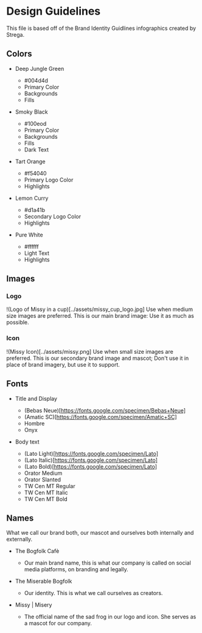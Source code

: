 # Design Guidelines

This file is based off of the Brand Identity Guidlines infographics created by Strega.

## Colors

- Deep Jungle Green
  - #004d4d
  - Primary Color
  - Backgrounds
  - Fills

- Smoky Black
  - #100eod
  - Primary Color
  - Backgrounds
  - Fills
  - Dark Text

- Tart Orange
  - #f54040
  - Primary Logo Color
  - Highlights

- Lemon Curry
  - #d1a41b
  - Secondary Logo Color
  - Highlights

- Pure White
  - #ffffff
  - Light Text
  - Highlights

## Images

### Logo
!(Logo of Missy in a cup)[../assets/missy_cup_logo.jpg]
Use when medium size images are preferred. This is our main brand image: Use it
as much as possible.

### Icon
!(Missy Icon)[../assets/missy.png]
Use when small size images are preferred. This is our secondary brand image
and mascot; Don't use it in place of brand imagery, but use it to support.

## Fonts
- Title and Display
  - (Bebas Neue)[https://fonts.google.com/specimen/Bebas+Neue]
  - (Amatic SC)[https://fonts.google.com/specimen/Amatic+SC]
  - Hombre
  - Onyx

- Body text
  - (Lato Light)[https://fonts.google.com/specimen/Lato]
  - (Lato Italic)[https://fonts.google.com/specimen/Lato]
  - (Lato Bold)[https://fonts.google.com/specimen/Lato]
  - Orator Medium
  - Orator Slanted
  - TW Cen MT Regular
  - TW Cen MT Italic
  - TW Cen MT Bold

## Names

What we call our brand both, our mascot and ourselves both internally and externally.

- The Bogfolk Cafè
  - Our main brand name, this is what our company is called on social media
    platforms, on branding and legally.

- The Miserable Bogfolk
  - Our identity. This is what we call ourselves as creators.

- Missy | Misery
  - The official name of the sad frog in our logo and icon. She serves as a
    mascot for our company.

